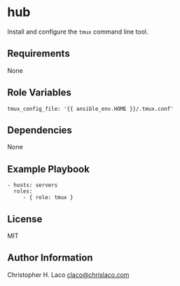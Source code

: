 hub
===

Install and configure the `tmux` command line tool.

Requirements
------------

None

Role Variables
--------------

    tmux_config_file: '{{ ansible_env.HOME }}/.tmux.conf'

Dependencies
------------

None

Example Playbook
----------------

    - hosts: servers
      roles:
         - { role: tmux }

License
-------

MIT

Author Information
------------------

Christopher H. Laco <claco@chrislaco.com>
